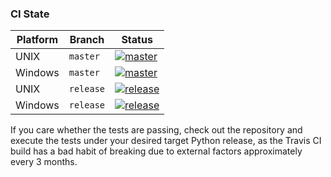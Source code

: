 
### CI State

| Platform | Branch | Status |
| -------- | ------ | ------ |
| UNIX | ``master`` | [![master](https://travis-ci.org/dw/py-lmdb.png?branch=master)](https://travis-ci.org/dw/py-lmdb/branches) |
| Windows | ``master`` | [![master](https://ci.appveyor.com/api/projects/status/cx2sau39bufi3t0t/branch/master?svg=true)](https://ci.appveyor.com/project/dw/py-lmdb/branch/master) |
| UNIX | ``release`` | [![release](https://travis-ci.org/dw/py-lmdb.png?branch=release)](https://travis-ci.org/dw/py-lmdb/branches) |
| Windows | ``release`` | [![release](https://ci.appveyor.com/api/projects/status/cx2sau39bufi3t0t/branch/release?svg=true)](https://ci.appveyor.com/project/dw/py-lmdb/branch/release) |

If you care whether the tests are passing, check out the repository and execute
the tests under your desired target Python release, as the Travis CI build has
a bad habit of breaking due to external factors approximately every 3 months.
